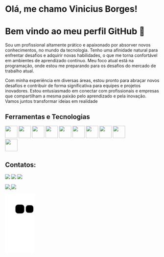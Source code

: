 # Olá, me chamo Vinicius Borges! 

# Bem vindo ao meu perfil GitHub 👋

Sou um profissional altamente prático e apaixonado por absorver novos conhecimentos, no mundo da tecnologia. Tenho uma afinidade natural para enfrentar desafios e adquirir novas habilidades, o que me torna confortável em ambientes de aprendizado contínuo. Meu foco atual está na programação, onde estou me preparando para os desafios do mercado de trabalho atual.

Com minha experiência em diversas áreas, estou pronto para abraçar novos desafios e contribuir de forma significativa para equipes e projetos inovadores. Estou entusiasmado em conectar com profissionais e empresas que compartilham a mesma paixão pelo aprendizado e pela inovação. Vamos juntos transformar ideias em realidade

## Ferramentas e Tecnologias
  <img src="https://cdn.jsdelivr.net/gh/devicons/devicon/icons/html5/html5-original-wordmark.svg" width="40" height="40"/>  <img src="https://cdn.jsdelivr.net/gh/devicons/devicon/icons/css3/css3-original-wordmark.svg" width="40" height="40"/> 
            <img src="https://cdn.jsdelivr.net/gh/devicons/devicon/icons/postgresql/postgresql-original-wordmark.svg" width="40" height="40"/> 
            <img src="https://cdn.jsdelivr.net/gh/devicons/devicon/icons/nodejs/nodejs-plain.svg" width="40" height="40"/> 
            <img src="https://cdn.jsdelivr.net/gh/devicons/devicon/icons/react/react-original-wordmark.svg" width="40" height="40"/> 
            <img src="https://cdn.jsdelivr.net/gh/devicons/devicon/icons/git/git-original.svg" width="40" height="40"/> 
            <img src="https://cdn.jsdelivr.net/gh/devicons/devicon/icons/github/github-original-wordmark.svg" width="40" height="40"/> 
            <img src="https://cdn.jsdelivr.net/gh/devicons/devicon/icons/javascript/javascript-original.svg" width="40" height="40"/> 
            <img src="https://cdn.jsdelivr.net/gh/devicons/devicon/icons/php/php-original.svg" width="40" height="40"/>            
            <img src="https://cdn.jsdelivr.net/gh/devicons/devicon/icons/laravel/laravel-plain-wordmark.svg" width="40" height="40"/>
          
            

 ## Contatos:

<div>

<a href="https://www.instagram.com/vinicius.borginho/" target="_blank"><img src="https://img.shields.io/badge/-Instagram-%23E4405F?style=for-the-badge&logo=instagram&logoColor=white" target="_blank"></a>
<a href = "mailto:vinnepaul@gmail.com"><img src="https://img.shields.io/badge/Gmail-D14836?style=for-the-badge&logo=gmail&logoColor=white" target="_blank"></a>
<a href="https://www.linkedin.com/in/viniciusborgesdev/(https://www.linkedin.com/in/viniciusaraujodev/)" target="_blank"><img src="https://img.shields.io/badge/-LinkedIn-%230077B5?style=for-the-badge&logo=linkedin&logoColor=white" target="_blank"></a>   
</div>     

<div>
<a href="https://github.com/ViniciusBorgesdeAraujo">
<img height="180em" src="https://github-readme-stats.vercel.app/api/top-langs/?username=ViniciusBorgesdeAraujo&layout=compact&langs_count=7&theme=dracula"/>
<img height="180em" src="https://github-readme-stats.vercel.app/api?username=ViniciusBorgesdeAraujo&show_icons=true&theme=dracula&include_all_commits=true&count_private=true"/>
</div>


![Snake animation](https://github.com/ViniciusBorgesdeAraujo/ViniciusBorgesdeAraujo/blob/output/github-contribution-grid-snake.svg)

